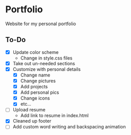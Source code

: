 # Portfolio
Website for my personal portfolio

## To-Do
- [x] Update color scheme 
    - Change in style.css files
- [x] Take out un-needed sections
- [x] Customize with personal details
    - [x] Change name
    - [x] Change pictures
    - [x] Add projects
    - [x] Add personal pics
    - [x] Change icons
    - [x] etc...
- [ ] Upload resume
    - Add link to resume in index.html
- [x] Cleaned up footer
- [ ] Add custom word writing and backspacing animation